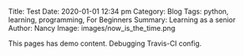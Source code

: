 Title: Test
Date: 2020-01-01 12:34 pm
Category: Blog
Tags: python, learning, programming, For Beginners
Summary: Learning as a senior
Author: Nancy
Image: images/now_is_the_time.png

This pages has demo content. Debugging Travis-CI config.
